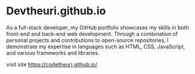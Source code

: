 # Devtheuri.github.io
As a full-stack developer, my GitHub portfolio showcases my skills in both front-end and back-end web development. Through a combination of personal projects and contributions to open-source repositories, I demonstrate my expertise in languages such as HTML, CSS, JavaScript, and various frameworks and libraries. 

visit site https://codetheuri.github.io/
